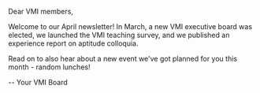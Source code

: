 Dear VMI members,

Welcome to our April newsletter! In March, a new VMI executive board was elected, we launched the VMI teaching survey, and we published an experience report on aptitude colloquia.

Read on to also hear about a new event we've got planned for you this month - random lunches!

-- Your VMI Board
